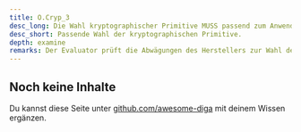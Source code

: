 ```yaml
---
title: O.Cryp_3
desc_long: Die Wahl kryptographischer Primitive MUSS passend zum Anwendungsfall sein und dem aktuellen Stand der Technik (siehe [TR02102-1]) entsprechen.
desc_short: Passende Wahl der kryptographischen Primitive.
depth: examine
remarks: Der Evaluator prüft die Abwägungen des Herstellers zur Wahl der kryptographischen Primitive und prüft, ob diese dem aktuellen Stand der Technik entsprechen (vgl. [TR02102-1]).
---
```


## Noch keine Inhalte

Du kannst diese Seite unter [github.com/awesome-diga](https://github.com/awesome-diga/tr-faq) mit deinem Wissen ergänzen.
